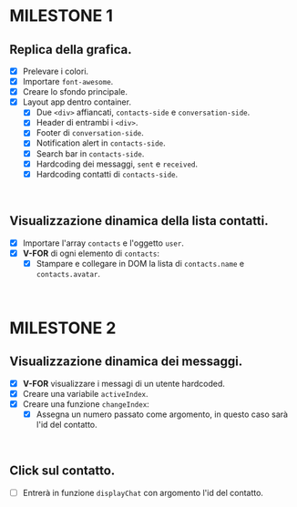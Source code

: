 # MILESTONE 1
## Replica della grafica.
- [x] Prelevare i colori.
- [x] Importare `font-awesome`.
- [x] Creare lo sfondo principale.
- [x] Layout app dentro container.
    - [x] Due `<div>` affiancati, `contacts-side` e `conversation-side`.
    - [x] Header di entrambi i `<div>`.
    - [x] Footer di `conversation-side`.
    - [x] Notification alert in `contacts-side`.
    - [x] Search bar in `contacts-side`.
    - [x] Hardcoding dei messaggi, `sent` e `received`.
    - [x] Hardcoding contatti di `contacts-side`.

<br>

## Visualizzazione dinamica della lista contatti.
- [x] Importare l'array `contacts` e l'oggetto `user`.
- [x] **V-FOR** di ogni elemento di `contacts`:
    - [x] Stampare e collegare in DOM la lista di `contacts.name` e `contacts.avatar`.

<br>

# MILESTONE 2
## Visualizzazione dinamica dei messaggi.
- [x] **V-FOR** visualizzare i messagi di un utente hardcoded.
- [x] Creare una variabile `activeIndex`.
- [x] Creare una funzione `changeIndex`:
    - [x] Assegna un numero passato come argomento, in questo caso sarà l'id del contatto. 

<br>

## Click sul contatto.
- [ ] Entrerà in funzione `displayChat` con argomento l'id del contatto.
